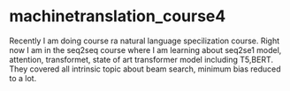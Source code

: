 # machinetranslation_course4
Recently I am doing course ra natural language specilization course. Right now I am in the seq2seq course where I am learning about seq2se1 model, attention, transformet, state of art transformer model including T5,BERT. They covered all intrinsic topic about beam search, minimum bias reduced to a lot.
